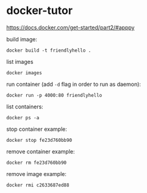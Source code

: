 # docker-tutor
https://docs.docker.com/get-started/part2/#apppy

build image:
```
docker build -t friendlyhello .
```

list images
```
docker images
```

run container (add `-d` flag in order to run as daemon):
```
docker run -p 4000:80 friendlyhello
```

list containers:
```
docker ps -a
```

stop container example:
```
docker stop fe23d760bb90
```

remove container example:
```
docker rm fe23d760bb90
```

remove image example:
```
docker rmi c2633687ed88
```
